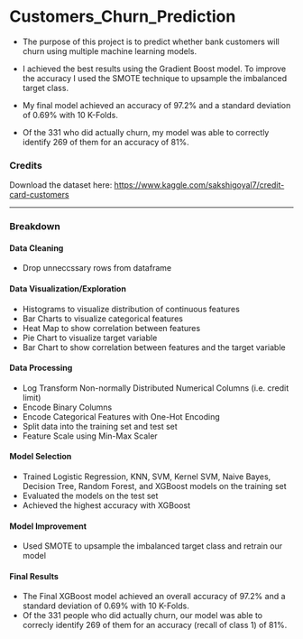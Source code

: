 # Customers_Churn_Prediction
- The purpose of this project is to predict whether bank customers will churn using multiple machine learning models. 
- I achieved the best results using the Gradient Boost model. To improve the accuracy I used the SMOTE technique to upsample the imbalanced target class.

- My final model achieved an accuracy of 97.2% and a standard deviation of 0.69% with 10 K-Folds.
- Of the 331 who did actually churn, my model was able to correctly identify 269 of them for an accuracy of 81%.


### Credits
Download the dataset here: https://www.kaggle.com/sakshigoyal7/credit-card-customers

----



### Breakdown

#### Data Cleaning
- Drop unneccssary rows from dataframe

#### Data Visualization/Exploration
- Histograms to visualize distribution of continuous features 
- Bar Charts to visualize categorical features
- Heat Map to show correlation between features
- Pie Chart to visualize target variable
- Bar Chart to show correlation between features and the target variable

#### Data Processing
- Log Transform Non-normally Distributed Numerical Columns (i.e. credit limit)
- Encode Binary Columns
- Encode Categorical Features with One-Hot Encoding 
- Split data into the training set and test set
- Feature Scale using Min-Max Scaler

#### Model Selection
- Trained Logistic Regression, KNN, SVM, Kernel SVM, Naive Bayes, Decision Tree, Random Forest, and XGBoost models on the training set
- Evaluated the models on the test set
- Achieved the highest accuracy with XGBoost

#### Model Improvement
- Used SMOTE to upsample the imbalanced target class and retrain our model

#### Final Results
- The Final XGBoost model achieved an overall accuracy of 97.2% and a standard deviation of 0.69% with 10 K-Folds.
- Of the 331 people who did actually churn, our model was able to correcly identify 269 of them for an accuracy (recall of class 1) of 81%.
